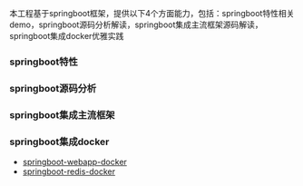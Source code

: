 本工程基于springboot框架，提供以下4个方面能力，包括：springboot特性相关demo，springboot源码分析解读，springboot集成主流框架源码解读，springboot集成docker优雅实践

### springboot特性

### springboot源码分析

### springboot集成主流框架

### springboot集成docker

- [springboot-webapp-docker](springboot-webapp-docker/README.md)
- [springboot-redis-docker](springboot-redis-docker/README.md)